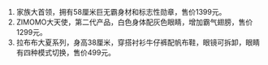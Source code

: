 1. 家族大首领，拥有58厘米巨无霸身材和标志性勋章，售价1399元。
1. ZIMOMO大天使，第二代产品，白色身体配灰色眼睛，增加霸气翅膀，售价1299元。
1. 拉布布大夏系列，身高38厘米，穿搭衬衫牛仔裤配帆布鞋，眼镜可拆卸，眼睛有四种模式切换，售价499元。